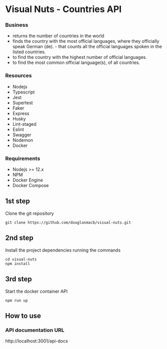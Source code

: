 # Visual Nuts - Countries API

### Business
- returns the number of countries in the world
- finds the country with the most official languages, where they officially speak German (de). - that counts all the official languages spoken in the listed countries.
- to find the country with the highest number of official languages.
- to find the most common official language(s), of all countries.

### Resources
   - Nodejs 
   - Typescript
   - Jest
   - Supertest
   - Faker
   - Express
   - Husky
   - Lint-staged
   - Eslint
   - Swagger
   - Nodemon
   - Docker

### Requirements
   - Nodejs >= 12.x 
   - NPM
   - Docker Engine
   - Docker Compose

## 1st step

Clone the git repository

``` shell script
git clone https://github.com/douglasmacb/visual-nuts.git
```

## 2nd step

Install the project dependencies running the commands

``` shell script
cd visual-nuts
npm install
```

## 3rd step

Start the docker container API

``` shell script
npm run up
```


## How to use

### API documentation URL
http://localhost:3001/api-docs

